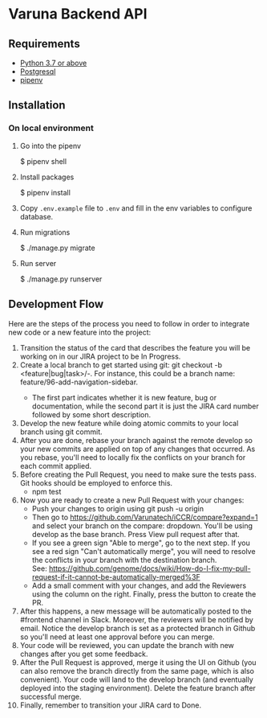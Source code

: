 # Varuna Backend API

## Requirements
- [Python 3.7 or above](https://www.python.org/downloads/)
- [Postgresql](https://www.postgresql.org/download/)
- [pipenv](https://github.com/pypa/pipenv)

## Installation

### On local environment
1. Go into the pipenv

    $ pipenv shell

2. Install packages

    $ pipenv install

3. Copy `.env.example` file to `.env` and fill in the env variables to configure database.

4. Run migrations

    $ ./manage.py migrate

5. Run server

    $ ./manage.py runserver


## Development Flow

Here are the steps of the process you need to follow in order to integrate new code or a new feature into the project:

1. Transition the status of the card that describes the feature you will be working on in our JIRA project to be In Progress.
2. Create a local branch to get started using git: git checkout -b <feature|bug|task>/<jira-number>-<short-description>. For instance, this could be a branch name: feature/96-add-navigation-sidebar.
    - The first part indicates whether it is new feature, bug or documentation, while the second part it is just the JIRA card number followed by some short description.
3. Develop the new feature while doing atomic commits to your local branch using git commit.
4. After you are done, rebase your branch against the remote develop so your new commits are applied on top of any changes that occurred. As you rebase, you'll need to locally fix the conflicts on your branch for each commit applied.
5. Before creating the Pull Request, you need to make sure the tests pass. Git hooks should be employed to enforce this.
    - npm test
6. Now you are ready to create a new Pull Request with your changes:
    - Push your changes to origin using git push -u origin <your-branch-name>
    - Then go to https://github.com/Varunatech/iCCR/compare?expand=1 and select your branch on the compare: dropdown. You'll be using develop as the base branch. Press View pull request after that.
    - If you see a green sign "Able to merge", go to the next step. If you see a red sign "Can't automatically merge", you will need to resolve the conflicts in your branch with the destination branch. See: https://github.com/genome/docs/wiki/How-do-I-fix-my-pull-request-if-it-cannot-be-automatically-merged%3F
    - Add a small comment with your changes, and add the Reviewers using the column on the right. Finally, press the button to create the PR.
7. After this happens, a new message will be automatically posted to the #frontend channel in Slack. Moreover, the reviewers will be notified by email. Notice the develop branch is set as a protected branch in Github so you'll need at least one approval before you can merge.
8. Your code will be reviewed, you can update the branch with new changes after you get some feedback.
9. After the Pull Request is approved, merge it using the UI on Github (you can also remove the branch directly from the same page, which is also convenient). Your code will land to the develop branch (and eventually deployed into the staging environment). Delete the feature branch after successful merge.
10. Finally, remember to transition your JIRA card to Done.
